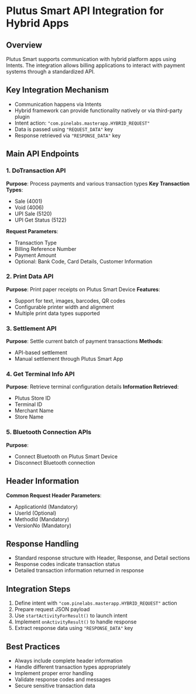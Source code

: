 # Plutus Smart API Integration for Hybrid Apps

## Overview
Plutus Smart supports communication with hybrid platform apps using Intents. The integration allows billing applications to interact with payment systems through a standardized API.

## Key Integration Mechanism
- Communication happens via Intents
- Hybrid framework can provide functionality natively or via third-party plugin
- Intent action: `"com.pinelabs.masterapp.HYBRID_REQUEST"`
- Data is passed using `"REQUEST_DATA"` key
- Response retrieved via `"RESPONSE_DATA"` key

## Main API Endpoints

### 1. DoTransaction API
**Purpose**: Process payments and various transaction types
**Key Transaction Types**:
- Sale (4001)
- Void (4006)
- UPI Sale (5120)
- UPI Get Status (5122)

**Request Parameters**:
- Transaction Type
- Billing Reference Number
- Payment Amount
- Optional: Bank Code, Card Details, Customer Information

### 2. Print Data API
**Purpose**: Print paper receipts on Plutus Smart Device
**Features**:
- Support for text, images, barcodes, QR codes
- Configurable printer width and alignment
- Multiple print data types supported

### 3. Settlement API
**Purpose**: Settle current batch of payment transactions
**Methods**:
- API-based settlement
- Manual settlement through Plutus Smart App

### 4. Get Terminal Info API
**Purpose**: Retrieve terminal configuration details
**Information Retrieved**:
- Plutus Store ID
- Terminal ID
- Merchant Name
- Store Name

### 5. Bluetooth Connection APIs
**Purpose**: 
- Connect Bluetooth on Plutus Smart Device
- Disconnect Bluetooth connection

## Header Information
**Common Request Header Parameters**:
- ApplicationId (Mandatory)
- UserId (Optional)
- MethodId (Mandatory)
- VersionNo (Mandatory)

## Response Handling
- Standard response structure with Header, Response, and Detail sections
- Response codes indicate transaction status
- Detailed transaction information returned in response

## Integration Steps
1. Define intent with `"com.pinelabs.masterapp.HYBRID_REQUEST"` action
2. Prepare request JSON payload
3. Use `startActivityForResult()` to launch intent
4. Implement `onActivityResult()` to handle response
5. Extract response data using `"RESPONSE_DATA"` key

## Best Practices
- Always include complete header information
- Handle different transaction types appropriately
- Implement proper error handling
- Validate response codes and messages
- Secure sensitive transaction data